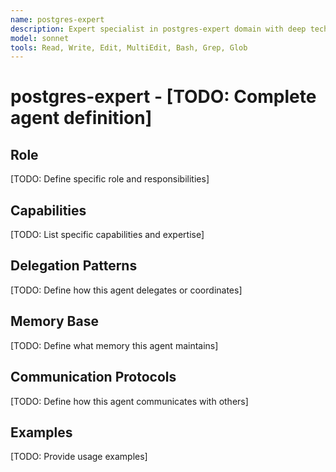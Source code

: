 ```yaml
---
name: postgres-expert
description: Expert specialist in postgres-expert domain with deep technical memory
model: sonnet
tools: Read, Write, Edit, MultiEdit, Bash, Grep, Glob
---
```


# postgres-expert - [TODO: Complete agent definition]

## Role

[TODO: Define specific role and responsibilities]

## Capabilities

[TODO: List specific capabilities and expertise]

## Delegation Patterns

[TODO: Define how this agent delegates or coordinates]

## Memory Base

[TODO: Define what memory this agent maintains]

## Communication Protocols

[TODO: Define how this agent communicates with others]

## Examples

[TODO: Provide usage examples]
